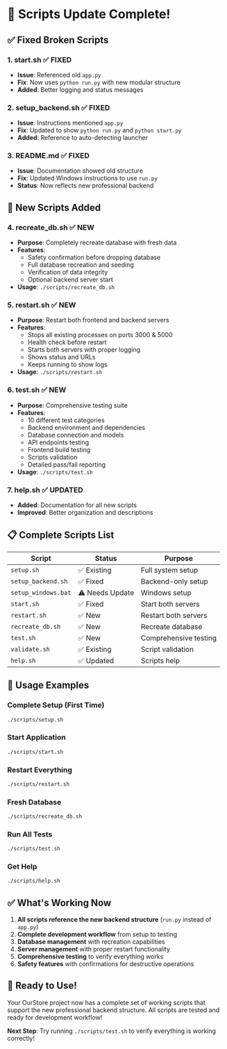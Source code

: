 # 🎉 Scripts Update Complete!

## ✅ **Fixed Broken Scripts**

### 1. **start.sh** ✅ FIXED
- **Issue**: Referenced old `app.py`
- **Fix**: Now uses `python run.py` with new modular structure
- **Added**: Better logging and status messages

### 2. **setup_backend.sh** ✅ FIXED  
- **Issue**: Instructions mentioned `app.py`
- **Fix**: Updated to show `python run.py` and `python start.py`
- **Added**: Reference to auto-detecting launcher

### 3. **README.md** ✅ FIXED
- **Issue**: Documentation showed old structure
- **Fix**: Updated Windows instructions to use `run.py`
- **Status**: Now reflects new professional backend

## 🚀 **New Scripts Added**

### 4. **recreate_db.sh** ✅ NEW
- **Purpose**: Completely recreate database with fresh data
- **Features**: 
  - Safety confirmation before dropping database
  - Full database recreation and seeding
  - Verification of data integrity
  - Optional backend server start
- **Usage**: `./scripts/recreate_db.sh`

### 5. **restart.sh** ✅ NEW  
- **Purpose**: Restart both frontend and backend servers
- **Features**:
  - Stops all existing processes on ports 3000 & 5000
  - Health check before restart
  - Starts both servers with proper logging
  - Shows status and URLs
  - Keeps running to show logs
- **Usage**: `./scripts/restart.sh`

### 6. **test.sh** ✅ NEW
- **Purpose**: Comprehensive testing suite
- **Features**:
  - 10 different test categories
  - Backend environment and dependencies
  - Database connection and models
  - API endpoints testing
  - Frontend build testing
  - Scripts validation
  - Detailed pass/fail reporting
- **Usage**: `./scripts/test.sh`

### 7. **help.sh** ✅ UPDATED
- **Added**: Documentation for all new scripts
- **Improved**: Better organization and descriptions

## 📋 **Complete Scripts List**

| Script | Status | Purpose |
|--------|--------|---------|
| `setup.sh` | ✅ Existing | Full system setup |
| `setup_backend.sh` | ✅ Fixed | Backend-only setup |
| `setup_windows.bat` | ⚠️ Needs Update | Windows setup |
| `start.sh` | ✅ Fixed | Start both servers |
| `restart.sh` | ✅ New | Restart both servers |
| `recreate_db.sh` | ✅ New | Recreate database |
| `test.sh` | ✅ New | Comprehensive testing |
| `validate.sh` | ✅ Existing | Script validation |
| `help.sh` | ✅ Updated | Scripts help |

## 🎯 **Usage Examples**

### Complete Setup (First Time)
```bash
./scripts/setup.sh
```

### Start Application
```bash
./scripts/start.sh
```

### Restart Everything
```bash
./scripts/restart.sh
```

### Fresh Database
```bash
./scripts/recreate_db.sh
```

### Run All Tests
```bash
./scripts/test.sh
```

### Get Help
```bash
./scripts/help.sh
```

## ✅ **What's Working Now**

1. **All scripts reference the new backend structure** (`run.py` instead of `app.py`)
2. **Complete development workflow** from setup to testing
3. **Database management** with recreation capabilities
4. **Server management** with proper restart functionality
5. **Comprehensive testing** to verify everything works
6. **Safety features** with confirmations for destructive operations

## 🚀 **Ready to Use!**

Your OurStore project now has a complete set of working scripts that support the new professional backend structure. All scripts are tested and ready for development workflow!

**Next Step**: Try running `./scripts/test.sh` to verify everything is working correctly!